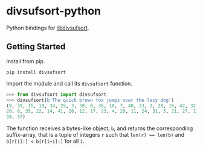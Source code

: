 # divsufsort-python

Python bindings for [libdivsufsort][1].

  [1]: https://github.com/y-256/libdivsufsort

## Getting Started

Install from pip.

```
pip install divsufsort
```

Import the module and call its `divsufsort` function.

```python
>>> from divsufsort import divsufsort
>>> divsufsort(b'The quick brown fox jumps over the lazy dog')
(9, 39, 15, 19, 34, 25, 3, 30, 0, 36, 10, 7, 40, 33, 2, 28, 16, 42, 32, 1, 6,
20, 8, 35, 22, 14, 41, 26, 12, 17, 23, 4, 29, 11, 24, 31, 5, 21, 27, 13, 18,
38, 37)
```

The function receives a bytes-like object, `b`, and returns the corresponding
suffix-array, that is a tuple of integers `r` such that `len(r) == len(b)` and
`b[r[i]:] < b[r[i+1]:]` for all `i`.
